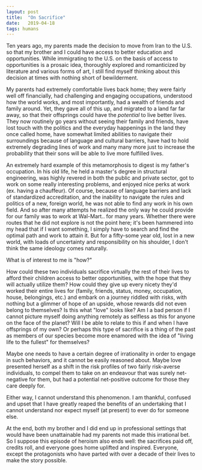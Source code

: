 ```yaml
---
layout: post
title:  "On Sacrifice"
date:   2019-04-18
tags: humans
---
```

Ten years ago, my parents made the decision to move from Iran to the U.S. so that my brother and I could have access to better education and opportunities. While immigrating to the U.S. on the basis of access to opportunities is a prosaic idea, thoroughly explored and romanticized by literature and various forms of art, I still find myself thinking about this decision at times with nothing short of bewilderment.

My parents had extremely comfortable lives back home; they were fairly well off financially, had challenging and engaging occupations, understood how the world works, and most importantly, had a wealth of friends and family around. Yet, they gave all of this up, and migrated to a land far far away, so that their offsprings could have the *potential* to live better lives. They now routinely go years without seeing their family and friends, have lost touch with the politics and the everyday happenings in the land they once called home, have somewhat limited abilities to navigate their surroundings because of language and cultural barriers, have had to hold extremely degrading lines of work and many many more just to increase the probability that their sons will be able to live more fulfilled lives. 

An extremely hard example of this metamorphosis to digest is my father's occupation. In his old life, he held a master's degree in structural engineering, was highly revered in both the public and private sector, got to work on some really interesting problems, and enjoyed nice perks at work (ex. having a chauffeur). Of course, because of language barriers and lack of standardized accreditation, and the inability to navigate the rules and politics of a new, foreign world, he was not able to find any work in his own field. And so after many attempts he realized the only way he could provide for our family was to work at Wal-Mart.. for many years. 
Whether there were routes that he did not explore is not the point here; it's been hammered into my head that if I want something, I simply have to search and find the optimal path and work to attain it. But for a fifty-some year old, lost in a new world, with loads of uncertainty and responsibility on his shoulder, I don't think the same ideology comes naturally.

What is of interest to me is "how?" 

How could these two individuals sacrifice virtually the rest of their lives to afford their children access to better opportunities, with the hope that they will actually utilize them?
How could they give up every nicety they'd worked their entire lives for (family, friends, status, money, occupation, house, belongings, etc.) and embark on a journey riddled with risks, with nothing but a glimmer of hope of an upside, whose rewards did not even belong to themselves? 
Is this what "love" looks like? Am I a bad person if I cannot picture myself doing anything remotely as selfless as this for anyone on the face of the planet?
Will I be able to relate to this if and when I have offsprings of my own? Or perhaps this type of sacrifice is a thing of the past as members of our species become more enamored with the idea of "living life to the fullest" for themselves? 

Maybe one needs to have a certain degree of irrationality in order to engage in such behaviors, and it cannot be easily reasoned about. Maybe love presented herself as a shift in the risk profiles of two fairly risk-averse individuals, to compel them to take on an endeavour that was surely net-negative for them, but had a potential net-positive outcome for those they care deeply for.

Either way, I cannot understand this phenomenon. I am thankful, confused and upset that I have greatly reaped the benefits of an undertaking that I cannot understand nor expect myself (at present) to ever do for someone else.

At the end, both my brother and I did end up in professional settings that would have been unattainable had my parents not made this irrational bet. So I suppose this episode of heroism also ends well: the sacrifices paid off, credits roll, and everyone goes home uplifted and inspired. Everyone, except the protagonists who have parted with over a decade of their lives to make the story possible.
